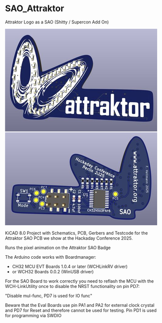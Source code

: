# SAO_Attraktor
Attraktor Logo as a SAO (Shitty / Supercon Add On)

![SAO_Front](Logos/SAO_Attraktor.jpg)
![SAO_Back](Logos/SAO_Attraktor_Back.jpg)

KiCAD 8.0 Project with Schematics, PCB, Gerbers and Testcode 
for the Attraktor SAO PCB we show at the Hackaday Conference 2025.

Runs the pixel animation on the Attraktor SAO Badge

The Arduino code works with Boardmanager:
  - CH32 MCU EVT Boards 1.0.4 or later (WCHLinkRV driver)
  - or WCH32 Boards 0.0.2 (WinUSB driver) 

For the SAO Board to work correctly you need to reflash the MCU 
with the WCH-LinkUtility once to disable the NRST functionality 
on pin PD7:

  "Disable mul-func, PD7 is used for IO func"

Beware that the Eval Boards use pin PA1 and PA2 for external clock crystal 
and PD7 for Reset and therefore cannot be used for testing. Pin PD1 is 
used for programming via SWDIO
